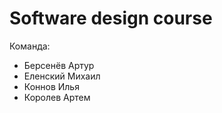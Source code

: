 # Software design course

Команда:
- Берсенёв Артур
- Еленский Михаил
- Коннов Илья
- Королев Артем

